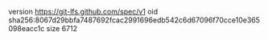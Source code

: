 version https://git-lfs.github.com/spec/v1
oid sha256:8067d29bbfa7487692fcac2991696edb542c6d67096f70cce10e365098eacc1c
size 6712
